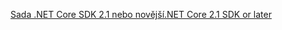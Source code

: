 [<span data-ttu-id="09e67-101">Sada .NET Core SDK 2.1 nebo novější</span><span class="sxs-lookup"><span data-stu-id="09e67-101">.NET Core 2.1 SDK or later</span></span>](https://dotnet.microsoft.com/download/dotnet-core)
